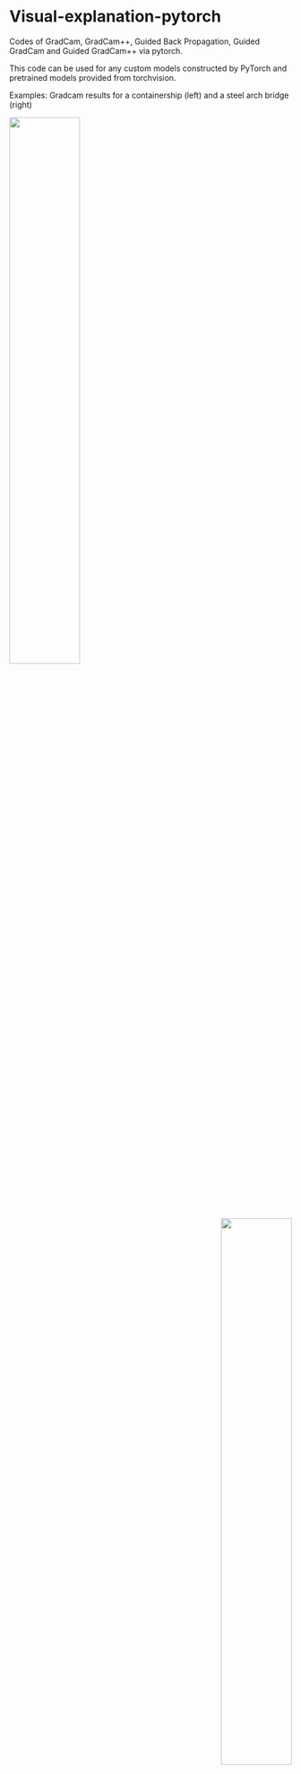 # Visual-explanation-pytorch
Codes of GradCam, GradCam++, Guided Back Propagation,  Guided GradCam and Guided GradCam++ via pytorch.

This code can be used for any custom models constructed by PyTorch and pretrained models provided from torchvision.


Examples: Gradcam results for a containership (left) and a steel arch bridge (right)
<p align="left">
<img src="https://user-images.githubusercontent.com/48608835/129145521-52017192-e4ab-4fda-bc7a-98098b58d3ec.png" width="50%" height="50%"></center>
</p>

<p align="right">
<img src="https://user-images.githubusercontent.com/48608835/129145468-9b5b1ee5-86a2-43c6-882c-c1a544f6a4d4.png" width="50%" height="50%"></center>
</p>

<img src="https://user-images.githubusercontent.com/48608835/129145521-52017192-e4ab-4fda-bc7a-98098b58d3ec.png" width="50%" height="50%"/>
<img src="https://user-images.githubusercontent.com/48608835/129145468-9b5b1ee5-86a2-43c6-882c-c1a544f6a4d4.png" width="50%" height="50%"/>




